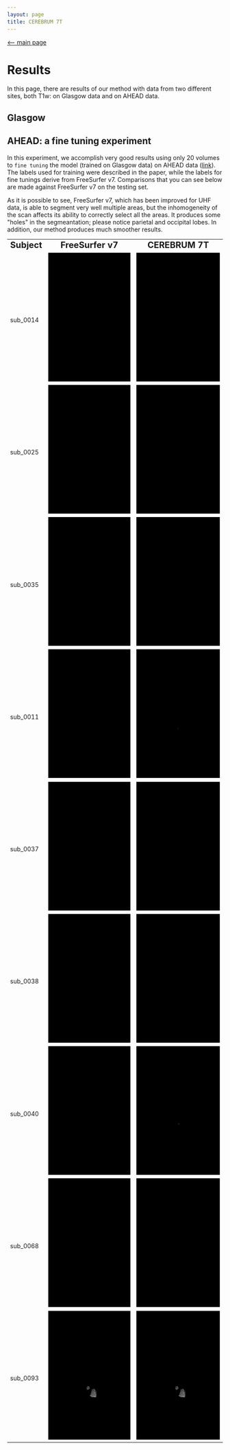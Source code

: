```yaml
---
layout: page
title: CEREBRUM 7T
---
```


[<-- main page](https://rocknroll87q.github.io/cerebrum7t/)

# Results

In this page, there are results of our method with data from two different sites, both T1w: on Glasgow data and on AHEAD data.

## Glasgow




## AHEAD: a fine tuning experiment

In this experiment, we accomplish very good results using only 20 volumes to `fine tuning` the model (trained on Glasgow data) on AHEAD data  ([link](https://doi.org/10.1016/j.neuroimage.2020.117200)).
The labels used for training were described in the paper, while the labels for fine tunings derive from FreeSurfer v7.
Comparisons that you can see below are made against FreeSurfer v7 on the testing set.

As it is possible to see, FreeSurfer v7, which has been improved for UHF data, is able to segment very well multiple areas, but the inhomogeneity of the scan affects its ability to correctly select all the areas. It produces some "holes" in the segmeantation; please notice parietal and occipital lobes.
In addition, our method produces much smoother results.

<table align="center" width="80%" cellspacing="0" cellpadding="0">
 <tr>
 	<td><b style="font-size:20px">Subject</b></td>
 	<td><center><b style="font-size:20px">FreeSurfer v7</b></center></td> 
 	<td><center><b style="font-size:20px">CEREBRUM 7T</b></center></td> 
 </tr>
 

 <tr>
    <td><b style="font-size:30px"></b>sub_0014</td>
    <td><center><img src="./GIF/sub-0014_gt.gif" height="300"/></center></td>
    <td><center><img src="./GIF/sub-0014_predicted.gif" height="300" />  </center></td>
 </tr>
 
  <tr>
    <td><b style="font-size:30px"></b>sub_0025</td>
    <td><center><img src="./GIF/sub-0025_gt.gif" height="300"/></center></td>
    <td><center><img src="./GIF/sub-0025_predicted.gif" height="300" />  </center></td>
 </tr>
 
  <tr>
    <td><b style="font-size:30px"></b>sub_0035</td>
    <td><center><img src="./GIF/sub-0035_gt.gif" height="300"/></center></td>
    <td><center><img src="./GIF/sub-0035_predicted.gif" height="300" />  </center></td>
 </tr>
 
  <tr>
    <td><b style="font-size:30px"></b>sub_0011</td>
    <td><center><img src="./GIF/sub-0011_gt.gif" height="300"/></center></td>
    <td><center><img src="./GIF/sub-0011_predicted.gif" height="300" />  </center></td>
 </tr>

  <tr>
    <td><b style="font-size:30px"></b>sub_0037</td>
    <td><center><img src="./GIF/sub-0037_gt.gif" height="300"/></center></td>
    <td><center><img src="./GIF/sub-0037_predicted.gif" height="300" />  </center></td>
 </tr>
 
  <tr>
    <td><b style="font-size:30px"></b>sub_0038</td>
    <td><center><img src="./GIF/sub-0038_gt.gif" height="300"/></center></td>
    <td><center><img src="./GIF/sub-0038_predicted.gif" height="300" />  </center></td>
 </tr>
 
  <tr>
    <td><b style="font-size:30px"></b>sub_0040</td>
    <td><center><img src="./GIF/sub-0040_gt.gif" height="300"/></center></td>
    <td><center><img src="./GIF/sub-0040_predicted.gif" height="300" />  </center></td>
 </tr>
 
  <tr>
    <td><b style="font-size:30px"></b>sub_0068</td>
    <td><center><img src="./GIF/sub-0068_gt.gif" height="300"/></center></td>
    <td><center><img src="./GIF/sub-0068_predicted.gif" height="300" />  </center></td>
 </tr>
 
  <tr>
    <td><b style="font-size:30px"></b>sub_0093</td>
    <td><center><img src="./GIF/sub-0093_gt.gif" height="300"/></center></td>
    <td><center><img src="./GIF/sub-0093_predicted.gif" height="300" />  </center></td>
 </tr>
</table>
